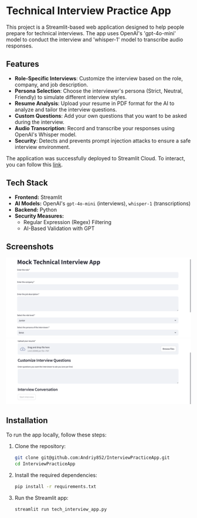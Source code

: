 # Technical Interview Practice App

This project is a Streamlit-based web application designed to help people prepare for technical interviews. The app uses OpenAI's 'gpt-4o-mini' model to conduct the interview and 'whisper-1' model to transcribe audio responses.

## Features

- **Role-Specific Interviews**: Customize the interview based on the role, company, and job description.
- **Persona Selection**: Choose the interviewer's persona (Strict, Neutral, Friendly) to simulate different interview styles.
- **Resume Analysis**: Upload your resume in PDF format for the AI to analyze and tailor the interview questions.
- **Custom Questions**: Add your own questions that you want to be asked during the interview.
- **Audio Transcription**: Record and transcribe your responses using OpenAI's Whisper model.
- **Security**: Detects and prevents prompt injection attacks to ensure a safe interview environment.

The application was successfully deployed to Streamlit Cloud. To interact, you can follow this [link](https://interviewpracticeapp-33kh8ujwtju8kpe2uwptbv.streamlit.app).


## Tech Stack

- **Frontend:** Streamlit  
- **AI Models:** OpenAI's `gpt-4o-mini` (interviews), `whisper-1` (transcriptions)  
- **Backend:** Python  
- **Security Measures:** 
    * Regular Expression (Regex) Filtering
    * AI-Based Validation with GPT

## Screenshots

![Interview Page](Screenshot-1.png)
![Interview Page](Screenshot-2.png)


## Installation

To run the app locally, follow these steps:

1. Clone the repository:
    ```sh
    git clone git@github.com:Andriy852/InterviewPracticeApp.git
    cd InterviewPracticeApp
    ```

3. Install the required dependencies:
    ```sh
    pip install -r requirements.txt
    ```
4. Run the Streamlit app:
    ```sh
    streamlit run tech_interview_app.py
    ```
